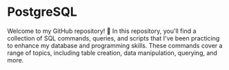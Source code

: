 # PostgreSQL
Welcome to my GitHub repository! 🚀  In this repository, you'll find a collection of SQL commands, queries, and scripts that I've been  practicing to enhance my database and programming skills. These commands cover a range of topics,  including table creation, data manipulation, querying, and more.

